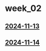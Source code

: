 # week_02 <!-- markmap: foldAll -->
## [2024-11-13](2024-11-13/2024-11-13.html)
## [2024-11-14](2024-11-14/2024-11-14.html)
